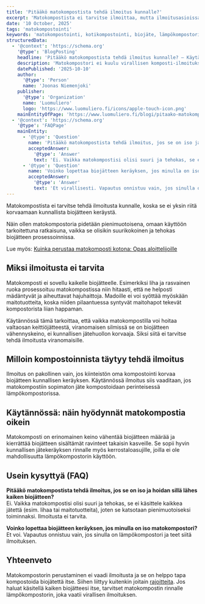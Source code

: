 ```yaml
---
title: 'Pitääkö matokompostista tehdä ilmoitus kunnalle?'
excerpt: 'Matokompostista ei tarvitse ilmoittaa, mutta ilmoitusasioissa kannattaa olla tarkkana. Lue, milloin komposti-ilmoitus on pakollinen.'
date: '10 October, 2025'
tags: 'matokompostointi'
keywords: 'matokompostointi, kotikompostointi, biojäte, lämpökompostori, kompostointi, kompostin hoito, jätteiden vähentäminen, kierrätys, ympäristöystävällisyys, kestävä ratkaisu, ravinnekierto, luomulannoite'
structuredData:
  - '@context': 'https://schema.org'
    '@type': 'BlogPosting'
    headline: 'Pitääkö matokompostista tehdä ilmoitus kunnalle? – Käytännön opas kotikompostoijalle'
    description: 'Matokompostori ei kuulu virallisen komposti-ilmoituksen piiriin. Artikkelissa selitetään, miksi matokompostista ei tarvitse ilmoittaa kunnalle ja missä tilanteissa ilmoitus on pakollinen.'
    datePublished: '2025-10-10'
    author:
      '@type': 'Person'
      name: 'Joonas Niemenjoki'
    publisher:
      '@type': 'Organization'
      name: 'Luomuliero'
      logo: 'https://www.luomuliero.fi/icons/apple-touch-icon.png'
    mainEntityOfPage: 'https://www.luomuliero.fi/blogi/pitaako-matokompostista-tehda-ilmoitus-kunnalle'
  - '@context': 'https://schema.org'
    '@type': 'FAQPage'
    mainEntity:
      - '@type': 'Question'
        name: 'Pitääkö matokompostista tehdä ilmoitus, jos se on iso ja hoidan sillä lähes kaiken biojätteen?'
        acceptedAnswer:
          '@type': 'Answer'
          text: 'Ei. Vaikka matokompostisi olisi suuri ja tehokas, se ei käsittele kaikkea jätettä (esim. lihaa tai maitotuotteita), joten se katsotaan pienimuotoiseksi toiminnaksi. Ilmoitusta ei tarvita.'
      - '@type': 'Question'
        name: 'Voinko lopettaa biojätteen keräyksen, jos minulla on iso matokompostori?'
        acceptedAnswer:
          '@type': 'Answer'
          text: 'Et virallisesti. Vapautus onnistuu vain, jos sinulla on lämpökompostori ja teet siitä ilmoituksen.'
---
```


Matokompostista ei tarvitse tehdä ilmoitusta kunnalle, koska se ei yksin riitä korvaamaan kunnallista biojätteen keräystä.

 Näin ollen matokompostoria pidetään pienimuotoisena, omaan käyttöön tarkoitettuna ratkaisuna, vaikka se olisikin suurikokoinen ja tehokas biojätteen prosessoinnissa.

Lue myös: [Kuinka perustaa matokomposti kotona: Opas aloittelijoille](https://www.luomuliero.fi/blogi/julkaisu/kuinka-perustaa-matokomposti-kotona-opas-aloittelijoille)

## Miksi ilmoitusta ei tarvita

Matokomposti ei sovellu kaikelle biojätteelle. Esimerkiksi liha ja rasvainen ruoka prosessoituu matokompostissa niin hitaasti, että ne helposti mädäntyvät ja aiheuttavat hajuhaittoja. Madoille ei voi syöttää myöskään maitotuotteita, koska niiden pilaantuessa syntyvät maitohapot tekevät kompostorista liian happaman. 

Käytännössä tämä tarkoittaa, että vaikka matokompostilla voi hoitaa valtaosan keittiöjätteestä, viranomaisen silmissä se on biojätteen vähennyskeino, ei kunnallisen jätehuollon korvaaja. Siksi siitä ei tarvitse tehdä ilmoitusta viranomaisille.

## Milloin kompostoinnista täytyy tehdä ilmoitus

Ilmoitus on pakollinen vain, jos kiinteistön oma kompostointi korvaa biojätteen kunnallisen keräyksen. Käytännössä ilmoitus siis vaaditaan, jos matokompostiin sopimaton jäte kompostoidaan perinteisessä lämpökompostorissa.

## Käytännössä: näin hyödynnät matokompostia oikein

Matokomposti on erinomainen keino vähentää biojätteen määrää ja kierrättää biojätteen sisältämät ravinteet takaisin kasveille. Se sopii hyvin kunnallisen jätekeräyksen rinnalle myös kerrostaloasujille, joilla ei ole mahdollisuutta lämpökompostorin käyttöön.

## Usein kysyttyä (FAQ)

**Pitääkö matokompostista tehdä ilmoitus, jos se on iso ja hoidan sillä lähes kaiken biojätteen?**  
Ei. Vaikka matokompostisi olisi suuri ja tehokas, se ei käsittele kaikkea jätettä (esim. lihaa tai maitotuotteita), joten se katsotaan pienimuotoiseksi toiminnaksi. Ilmoitusta ei tarvita.

**Voinko lopettaa biojätteen keräyksen, jos minulla on iso matokompostori?**  
Et voi. Vapautus onnistuu vain, jos sinulla on lämpökompostori ja teet siitä ilmoituksen.

## Yhteenveto

Matokompostorin perustaminen ei vaadi ilmoitusta ja se on helppo tapa kompostoida biojätettä itse. Siihen liittyy kuitenkin joitain [rajoitteita](https://www.luomuliero.fi/blogi/julkaisu/mita-saa-laittaa-matokompostoriin-turvalliset-ja-kielletyt-ruoat). Jos haluat käsitellä kaiken biojätteesi itse, tarvitset matokompostin rinnalle lämpökompostorin, joka vaatii virallisen ilmoituksen. 
